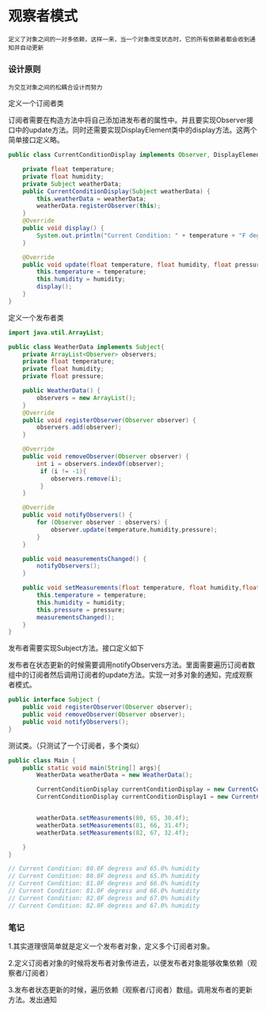 # 观察者模式

```
定义了对象之间的一对多依赖，这样一来，当一个对象改变状态时，它的所有依赖者都会收到通知并自动更新
```

### 设计原则

```
为交互对象之间的松耦合设计而努力
```

定义一个订阅者类

订阅者需要在构造方法中将自己添加进发布者的属性中。并且要实现Observer接口中的update方法。同时还需要实现DisplayElement类中的display方法。这两个简单接口定义略。

```java
public class CurrentConditionDisplay implements Observer, DisplayElement{

	private float temperature;
	private float humidity;
	private Subject weatherData;
	public CurrentConditionDisplay(Subject weatherData) {
		this.weatherData = weatherData;
		weatherData.registerObserver(this);
	}
	@Override
	public void display() {
		System.out.println("Current Condition: " + temperature + "F degress and " + humidity + "% humidity");
	}

	@Override
	public void update(float temperature, float humidity, float pressure) {
		this.temperature = temperature;
		this.humidity = humidity;
		display();
	}
}
```

定义一个发布者类

```java
import java.util.ArrayList;

public class WeatherData implements Subject{
	private ArrayList<Observer> observers;
	private float temperature;
	private float humidity;
	private float pressure;

	public WeatherData() {
		observers = new ArrayList();
	}
	@Override
	public void registerObserver(Observer observer) {
		observers.add(observer);
	}

	@Override
	public void removeObserver(Observer observer) {
 		int i = observers.indexOf(observer);
		 if (i != -1){
			observers.remove(i);
		 }
	}

	@Override
	public void notifyObservers() {
		for (Observer observer : observers) {
			observer.update(temperature,humidity,pressure);
		}
	}

	public void measurementsChanged() {
		notifyObservers();
	}

	public void setMeasurements(float temperature, float humidity,float pressure) {
		this.temperature = temperature;
		this.humidity = humidity;
		this.pressure = pressure;
		measurementsChanged();
	}
}

```

发布者需要实现Subject方法。接口定义如下

发布者在状态更新的时候需要调用notifyObservers方法。里面需要遍历订阅者数组中的订阅者然后调用订阅者的update方法。实现一对多对象的通知，完成观察者模式。

```java
public interface Subject {
	public void registerObserver(Observer observer);
	public void removeObserver(Observer observer);
	public void notifyObservers();
}
```

测试类。（只测试了一个订阅者，多个类似）

```java
public class Main {
	public static void main(String[] args){
		WeatherData weatherData = new WeatherData();

		CurrentConditionDisplay currentConditionDisplay = new CurrentConditionDisplay(weatherData);
		CurrentConditionDisplay currentConditionDisplay1 = new CurrentConditionDisplay(weatherData);


		weatherData.setMeasurements(80, 65, 30.4f);
		weatherData.setMeasurements(81, 66, 31.4f);
		weatherData.setMeasurements(82, 67, 32.4f);

	}
}

// Current Condition: 80.0F degress and 65.0% humidity
// Current Condition: 80.0F degress and 65.0% humidity
// Current Condition: 81.0F degress and 66.0% humidity
// Current Condition: 81.0F degress and 66.0% humidity
// Current Condition: 82.0F degress and 67.0% humidity
// Current Condition: 82.0F degress and 67.0% humidity
```

### 笔记

1.其实道理很简单就是定义一个发布者对象，定义多个订阅者对象。

2.定义订阅者对象的时候将发布者对象传进去，以便发布者对象能够收集依赖（观察者/订阅者）

3.发布者状态更新的时候，遍历依赖（观察者/订阅者）数组。调用发布者的更新方法。发出通知
